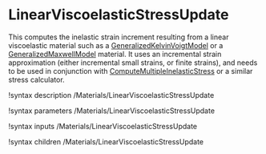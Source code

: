 # LinearViscoelasticStressUpdate
This computes the inelastic strain increment resulting from a linear viscoelastic material such as a [GeneralizedKelvinVoigtModel](/GeneralizedKelvinVoigtModel.md) or a [GeneralizedMaxwellModel](/GeneralizedMaxwellModel.md) material. It uses an incremental strain approximation (either incremental small strains, or finite strains), and needs to be used in conjunction with [ComputeMultipleInelasticStress](/ComputeMultipleInelasticStress.md) or a similar stress calculator.

!syntax description /Materials/LinearViscoelasticStressUpdate

!syntax parameters /Materials/LinearViscoelasticStressUpdate

!syntax inputs /Materials/LinearViscoelasticStressUpdate

!syntax children /Materials/LinearViscoelasticStressUpdate
